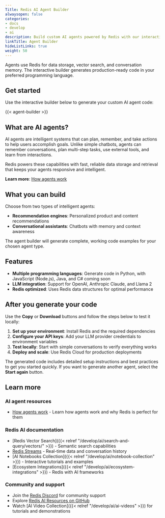 ```yaml
---
Title: Redis AI Agent Builder
alwaysopen: false
categories:
- docs
- develop
- ai
description: Build custom AI agents powered by Redis with our interactive code generator
linkTitle: Agent Builder
hideListLinks: true
weight: 50
---
```



Agents use Redis for data storage, vector search, and conversation memory. The interactive builder generates production-ready code in your preferred programming language.

## Get started

Use the interactive builder below to generate your custom AI agent code:

{{< agent-builder >}}

## What are AI agents?

AI agents are intelligent systems that can plan, remember, and take actions to help users accomplish goals. Unlike simple chatbots, agents can remember conversations, plan multi-step tasks, use external tools, and learn from interactions.

Redis powers these capabilities with fast, reliable data storage and retrieval that keeps your agents responsive and intelligent.

**Learn more**: [How agents work](agent-concepts/)

## What you can build

Choose from two types of intelligent agents:

- **Recommendation engines**: Personalized product and content recommendations
- **Conversational assistants**: Chatbots with memory and context awareness

The agent builder will generate complete, working code examples for your chosen agent type.

## Features

- **Multiple programming languages**: Generate code in Python, with JavaScript (Node.js), Java, and C# coming soon
- **LLM integration**: Support for OpenAI, Anthropic Claude, and Llama 2
- **Redis optimized**: Uses Redis data structures for optimal performance

## After you generate your code

Use the **Copy** or **Download** buttons and follow the steps below to test it locally:

1. **Set up your environment**: Install Redis and the required dependencies
2. **Configure your API keys**: Add your LLM provider credentials to environment variables
3. **Test locally**: Start with simple conversations to verify everything works
4. **Deploy and scale**: Use Redis Cloud for production deployments

The generated code includes detailed setup instructions and best practices to get you started quickly. If you want to generate another agent, select the **Start again** button.

## Learn more

### AI agent resources

- [How agents work](agent-concepts/) - Learn how agents work and why Redis is perfect for them

### Redis AI documentation

- [Redis Vector Search]({{< relref "/develop/ai/search-and-query/vectors/" >}}) - Semantic search capabilities 
- [Redis Streams](/develop/data-types/streams/) - Real-time data and conversation history
- [AI Notebooks Collection]({{< relref "/develop/ai/notebook-collection" >}}) - Interactive tutorials and examples 
- [Ecosystem Integrations]({{< relref "/develop/ai/ecosystem-integrations" >}}) - Redis with AI frameworks

### Community and support

- Join the [Redis Discord](https://discord.gg/redis) for community support
- Explore [Redis AI Resources on GitHub](https://github.com/redis-developer/redis-ai-resources)
- Watch [AI Video Collection]({{< relref "/develop/ai/ai-videos" >}}) for tutorials and demonstrations
